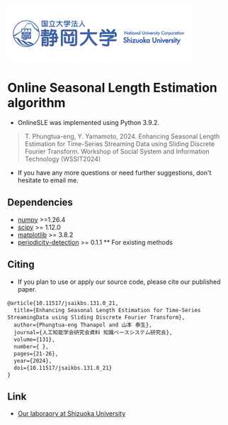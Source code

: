 ![alt text](https://github.com/thanapol2/Mean_EBinning/blob/082cd9447659d9d140acc38d5d4c11db9187d06c/Documents/shizuoka%20bannar.png)
# Online Seasonal Length Estimation algorithm

- OnlineSLE was implemented using Python 3.9.2.

>T. Phungtua-eng, Y. Yamamoto, 2024. Enhancing Seasonal Length Estimation for Time-Series Streaming Data using Sliding Discrete Fourier Transform. Workshop of Social System and Information Technology (WSSIT2024)

- If you have any more questions or need further suggestions, don't hesitate to email me.


## Dependencies
- [numpy](http://www.numpy.org/) >=1.26.4
- [scipy](https://scipy.org/) >= 1.12.0
- [matplotlib](https://matplotlib.org/) >= 3.8.2
- [periodicity-detection](https://periodicity-detection.readthedocs.io/en/latest/) >= 0.1.1    ** For existing methods


## Citing
- If you plan to use or apply our source code, please cite our published paper.
```
@article{10.11517/jsaikbs.131.0_21,
  title={Enhancing Seasonal Length Estimation for Time-Series StreamingData using Sliding Discrete Fourier Transform},
  author={Phungtua-eng Thanapol and 山本 泰生},
  journal={人工知能学会研究会資料 知識ベースシステム研究会},
  volume={131},
  number={ },
  pages={21-26},
  year={2024},
  doi={10.11517/jsaikbs.131.0_21}
}
```

## Link
- [Our laboraory at Shizuoka University](http://lab.inf.shizuoka.ac.jp/yamamoto/)
